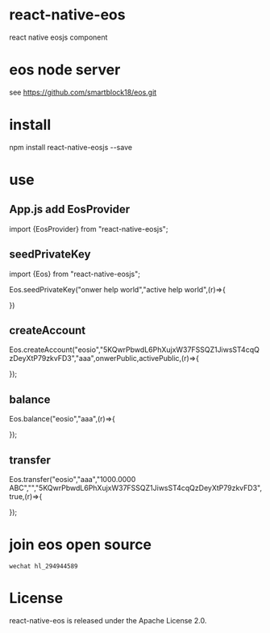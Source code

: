 # react-native-eos

react native eosjs component

# eos node server

see https://github.com/smartblock18/eos.git

# install

npm install react-native-eosjs --save

# use

## App.js add EosProvider

import {EosProvider} from "react-native-eosjs";

<EosProvider server="http://127.0.0.1:8888" />

## seedPrivateKey

import {Eos} from "react-native-eosjs";

Eos.seedPrivateKey("onwer help world","active help world",(r)=>{

})

## createAccount

Eos.createAccount("eosio","5KQwrPbwdL6PhXujxW37FSSQZ1JiwsST4cqQzDeyXtP79zkvFD3","aaa",onwerPublic,activePublic,(r)=>{

});

## balance

 Eos.balance("eosio","aaa",(r)=>{
 
 });

## transfer

 Eos.transfer("eosio","aaa","1000.0000 ABC","","5KQwrPbwdL6PhXujxW37FSSQZ1JiwsST4cqQzDeyXtP79zkvFD3",true,(r)=>{

 });
 
# join eos open source 

	wechat hl_294944589
 

# License

react-native-eos is released under the Apache License 2.0.
